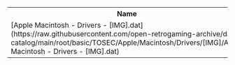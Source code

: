 <table>
<tr><th>Name</th><th>Size</th></tr>
<tr><td>
[Apple Macintosh - Drivers - [IMG].dat](https://raw.githubusercontent.com/open-retrogaming-archive/dat-catalog/main/root/basic/TOSEC/Apple/Macintosh/Drivers/[IMG]/Apple Macintosh - Drivers - [IMG].dat)
</td><td>3438</td></tr>
</table>
